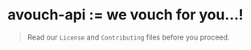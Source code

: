 # avouch-api := we vouch for you...!
> Read our `License` and `Contributing` files before you proceed.
